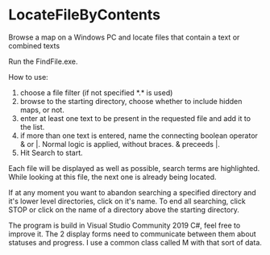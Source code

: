 # LocateFileByContents
Browse a map on a Windows PC and locate files that contain a text or combined texts

Run the FindFile.exe.

How to use:
1. choose a file filter (if not specified \*.\* is used)
2. browse to the starting directory, choose whether to include hidden maps, or not.
3. enter at least one text to be present in the requested file and add it to the list.
4. if more than one text is entered, name the connecting boolean operator & or |. Normal logic is applied, without braces. & preceeds |.
5. Hit Search to start.

Each file will be displayed as well as possible, search terms are highlighted. 
While looking at this file, the next one is already being located.

If at any moment you want to abandon searching a specified directory and it's lower level directories, click on it's name.
To end all searching, click STOP or click on the name of a directory above the starting directory.

The program is build in Visual Studio Community 2019 C#, feel free to improve it.
The 2 display forms need to communicate between them about statuses and progress. I use a common class called M with that sort of data.
